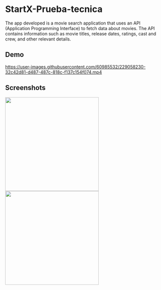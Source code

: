 # StartX-Prueba-tecnica

The app developed is a movie search application that uses an API (Application Programming Interface) to fetch data about movies. The API contains information such as movie titles, release dates, ratings, cast and crew, and other relevant details.

## Demo

https://user-images.githubusercontent.com/60985532/229058230-32c42d81-d487-487c-818c-f137c154f074.mp4

## Screenshots

<p float="left">
  <img src="https://user-images.githubusercontent.com/60985532/229058293-7ac7e495-f8c9-4485-9ec7-78703626d0a5.png" width="300" />
  <img src="https://user-images.githubusercontent.com/60985532/229058322-46ed66b4-f91a-4cf3-849c-7f5cf8bbb2d4.png" width="300" /> 
</p>
